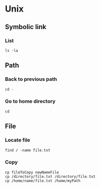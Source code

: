 # Unix
## Symbolic link
### List  
```ls -la ```
## Path
### Back to previous path
```cd -```
### Go to home directory
```cd ```
## File
### Locate file
```find / -name file.txt```
### Copy
```
cp fileToCopy newNameFile
cp /directory/file.txt /directory/file.txt
cp /home/name/file.txt /home/myPath
```
